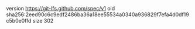 version https://git-lfs.github.com/spec/v1
oid sha256:2eed90c6c9edf2486ba36a18ee55534a0340a936829f7efa4d0df19c5b0e0ffd
size 302
